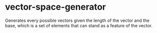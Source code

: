 # vector-space-generator
Generates every possible vectors given the length of the vector and the base, which is a set of elements that can stand as a feature of the vector.
